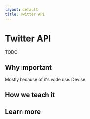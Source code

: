 ```yaml
---
layout: default
title: Twitter API
---
```


Twitter API
===

TODO

Why important
---

Mostly because of it's wide use.  Devise

How we teach it
---



Learn more
---
